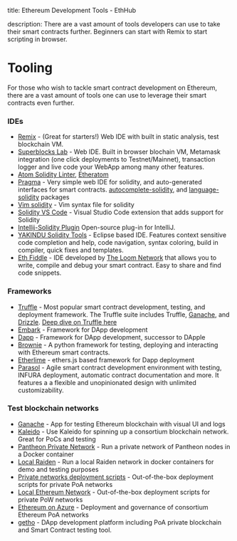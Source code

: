 title: Ethereum Development Tools - EthHub

description: There are a vast amount of tools developers can use to take their smart contracts further. Beginners can start with Remix to start scripting in browser.

# Tooling

For those who wish to tackle smart contract development on Ethereum, there are a vast amount of tools one can use to leverage their smart contracts even further.

### IDEs

- [Remix](https://remix.ethereum.org/) - (Great for starters!) Web IDE with built in static analysis, test blockchain VM.
- [Superblocks Lab](https://superblocks.com/lab/) - Web IDE. Built in browser blochain VM, Metamask integration (one click deployments to Testnet/Mainnet), transaction logger and live code your WebApp among many other features.
- [Atom Solidity Linter](https://atom.io/packages/atom-solidity-linter), [Etheratom](https://atom.io/packages/etheratom)
- [Pragma](https://www.withpragma.com/) - Very simple web IDE for solidity, and auto-generated interfaces for smart contracts.
  [autocomplete-solidity](https://atom.io/packages/autocomplete-solidity), and [language-solidity](https://atom.io/packages/language-solidity) packages
- [Vim solidity](https://github.com/tomlion/vim-solidity) - Vim syntax file for solidity
- [Solidity VS Code](https://marketplace.visualstudio.com/items?itemName=JuanBlanco.solidity) - Visual Studio Code extension that adds support for Solidity
- [Intellij-Solidity Plugin](https://github.com/intellij-solidity/intellij-solidity/wiki) Open-source plug-in for IntelliJ.
- [YAKINDU Solidity Tools](https://github.com/Yakindu/solidity-ide) - Eclipse based IDE. Features context sensitive code completion and help, code navigation, syntax coloring, build in compiler, quick fixes and templates.
- [Eth Fiddle](https://ethfiddle.com/) - IDE developed by [The Loom Network](https://loomx.io/) that allows you to write, compile and debug your smart contract. Easy to share and find code snippets.

### Frameworks

- [Truffle](https://truffleframework.com) - Most popular smart contract development, testing, and deployment framework. The Truffle suite includes Truffle, [Ganache](https://github.com/trufflesuite/ganache), and [Drizzle](https://github.com/truffle-box/drizzle-box). [Deep dive on Truffle here](https://media.consensys.net/truffle-deep-dive-what-you-need-to-know-when-developing-on-ethereum-e548d4df6e9)
- [Embark](https://github.com/embark-framework/embark) - Framework for DApp development
- [Dapp](https://dapp.tools/dapp/) - Framework for DApp development, successor to DApple
- [Brownie](https://github.com/HyperLink-Technology/brownie) - A python framework for testing, deploying and interacting with Ethereum smart contracts.
- [Etherlime](https://github.com/LimeChain/etherlime) - ethers.js based framework for Dapp deployment
- [Parasol](https://github.com/Lamarkaz/parasol) - Agile smart contract development environment with testing, INFURA deployment, automatic contract documentation and more. It features a a flexible and unopinionated design with unlimited customizability.

### Test blockchain networks

- [Ganache](https://github.com/trufflesuite/ganache) - App for testing Ethereum blockchain with visual UI and logs
- [Kaleido](https://kaleido.io/) - Use Kaleido for spinning up a consortium blockchain network. Great for PoCs and testing
- [Pantheon Private Network](https://docs.pantheon.pegasys.tech/en/latest/Getting-Started/Private-Network-Quickstart/) - Run a private network of Pantheon nodes in a Docker container
- [Local Raiden](https://github.com/ConsenSys/Local-Raiden) - Run a local Raiden network in docker containers for demo and testing purposes
- [Private networks deployment scripts](https://github.com/ConsenSys/private-networks-deployment-scripts) - Out-of-the-box deployment scripts for private PoA networks
- [Local Ethereum Network](https://github.com/ConsenSys/local_ethereum_network) - Out-of-the-box deployment scripts for private PoW networks
- [Ethereum on Azure](https://docs.microsoft.com/en-us/azure/blockchain-workbench/ethereum-poa-deployment) - Deployment and governance of consortium Ethereum PoA networks
- [getho](https://getho.io) - DApp development platform including PoA private blockchain and Smart Contract testing tool.
